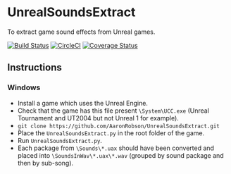 # UnrealSoundsExtract
To extract game sound effects from Unreal games.

[![Build Status](https://travis-ci.org/AaronRobson/UnrealSoundsExtract.svg?branch=master)](https://travis-ci.org/AaronRobson/UnrealSoundsExtract)
[![CircleCI](https://circleci.com/gh/AaronRobson/UnrealSoundsExtract.svg?style=svg)](https://circleci.com/gh/AaronRobson/UnrealSoundsExtract)
[![Coverage Status](https://coveralls.io/repos/github/AaronRobson/UnrealSoundsExtract/badge.svg?branch=master)](https://coveralls.io/github/AaronRobson/UnrealSoundsExtract?branch=master)

## Instructions

### Windows
* Install a game which uses the Unreal Engine.
* Check that the game has this file present `\System\UCC.exe` (Unreal Tournament and UT2004 but not Unreal 1 for example).
* `git clone https://github.com/AaronRobson/UnrealSoundsExtract.git`
* Place the `UnrealSoundsExtract.py` in the root folder of the game.
* Run `UnrealSoundsExtract.py`.
* Each package from `\Sounds\*.uax` should have been converted and placed into `\SoundsInWav\*.uax\*.wav` (grouped by sound package and then by sub-song).
